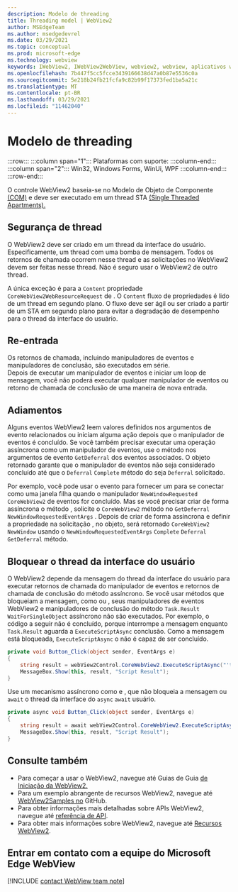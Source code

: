 ```yaml
---
description: Modelo de threading
title: Threading model | WebView2
author: MSEdgeTeam
ms.author: msedgedevrel
ms.date: 03/29/2021
ms.topic: conceptual
ms.prod: microsoft-edge
ms.technology: webview
keywords: IWebView2, IWebView2WebView, webview2, webview, aplicativos wpf, wpf, edge, ICoreWebView2, ICoreWebView2Host, controle de navegador, html de borda
ms.openlocfilehash: 7b447f5cc5fcce3439166638d47a0b87e5536c0a
ms.sourcegitcommit: 5e218b24fb21fcfa9c82b99f17373fed1ba5a21c
ms.translationtype: MT
ms.contentlocale: pt-BR
ms.lasthandoff: 03/29/2021
ms.locfileid: "11462040"
---
```

# <a name="threading-model"></a>Modelo de threading 

:::row:::
   :::column span="1":::
      Plataformas com suporte:
   :::column-end:::
   :::column span="2":::
      Win32, Windows Forms, WinUi, WPF
   :::column-end:::
:::row-end:::  

O controle WebView2 baseia-se no Modelo de Objeto de Componente [(COM)][WindowsWin32ComTheComponentObjectModel] e deve ser executado em um thread STA [(Single Threaded Apartments).][WindowsWin32ComSingleThreadedApartments]  

## <a name="thread-safety"></a>Segurança de thread  

O WebView2 deve ser criado em um thread da interface do usuário.  Especificamente, um thread com uma bomba de mensagem.  Todos os retornos de chamada ocorrem nesse thread e as solicitações no WebView2 devem ser feitas nesse thread.  Não é seguro usar o WebView2 de outro thread.  

A única exceção é para a `Content` propriedade `CoreWebView2WebResourceRequest` de .  O `Content` fluxo de propriedades é lido de um thread em segundo plano.  O fluxo deve ser ágil ou ser criado a partir de um STA em segundo plano para evitar a degradação de desempenho para o thread da interface do usuário.  

## <a name="re-entrancy"></a>Re-entrada  

Os retornos de chamada, incluindo manipuladores de eventos e manipuladores de conclusão, são executados em série.  
Depois de executar um manipulador de eventos e iniciar um loop de mensagem, você não poderá executar qualquer manipulador de eventos ou retorno de chamada de conclusão de uma maneira de nova entrada.  

## <a name="deferrals"></a>Adiamentos  

Alguns eventos WebView2 leem valores definidos nos argumentos de evento relacionados ou iniciam alguma ação depois que o manipulador de eventos é concluído.  Se você também precisar executar uma operação assíncrona como um manipulador de eventos, use o método nos argumentos de evento `GetDeferral` dos eventos associados.  O objeto retornado garante que o manipulador de eventos não seja considerado concluído até que o `Deferral` `Complete` método do seja `Deferral` solicitado.  

Por exemplo, você pode usar o evento para fornecer um para se conectar como uma janela filha quando o manipulador `NewWindowRequested` `CoreWebView2` de eventos for concluído.  Mas se você precisar criar de forma assíncrona o método , solicite o `CoreWebView2` método no `GetDeferral` `NewWindowRequestedEventArgs` .  Depois de criar de forma assíncrona e definir a propriedade na solicitação , no objeto, será retornado `CoreWebView2` `NewWindow` usando o `NewWindowRequestedEventArgs` `Complete` `Deferral` `GetDeferral` método.  

## <a name="block-the-ui-thread"></a>Bloquear o thread da interface do usuário  

O WebView2 depende da mensagem do thread da interface do usuário para executar retornos de chamada do manipulador de eventos e retornos de chamada de conclusão do método assíncrono.  Se você usar métodos que bloqueiam a mensagem, como ou , seus manipuladores de eventos WebView2 e manipuladores de conclusão do método `Task.Result` `WaitForSingleObject` assíncrono não são executados.  Por exemplo, o código a seguir não é concluído, porque interrompe a mensagem enquanto `Task.Result` aguarda a `ExecuteScriptAsync` conclusão.  Como a mensagem está bloqueada, `ExecuteScriptAsync` o não é capaz de ser concluído.   

```csharp
private void Button_Click(object sender, EventArgs e)
{
    string result = webView2Control.CoreWebView2.ExecuteScriptAsync("'test'").Result;
    MessageBox.Show(this, result, "Script Result");
}
```  

Use um mecanismo assíncrono como e , que não bloqueia a mensagem ou `await` o thread da interface do `async` `await` usuário.  

```csharp
private async void Button_Click(object sender, EventArgs e)
{
    string result = await webView2Control.CoreWebView2.ExecuteScriptAsync("'test'");
    MessageBox.Show(this, result, "Script Result");
}
```  

## <a name="see-also"></a>Consulte também  

*   Para começar a usar o WebView2, navegue até Guias de Guia [de Iniciação da WebView2.][Webview2IndexGettingStarted]  
*   Para um exemplo abrangente de recursos WebView2, navegue até [WebView2Samples no][GithubMicrosoftedgeWebview2samples] GitHub.  
*   Para obter informações mais detalhadas sobre APIs WebView2, navegue até [referência de API][DotnetApiMicrosoftWebWebview2WpfWebview2].  
*   Para obter mais informações sobre WebView2, navegue até [Recursos WebView2][Webview2IndexNextSteps].  

## <a name="getting-in-touch-with-the-microsoft-edge-webview-team"></a>Entrar em contato com a equipe do Microsoft Edge WebView  

[!INCLUDE [contact WebView team note](../includes/contact-webview-team-note.md)]  

<!-- links -->  

[Webview2IndexGettingStarted]: ../index.md#getting-started "Introdução - Introdução ao Microsoft Edge WebView2 | Microsoft Docs"  
[Webview2IndexNextSteps]: ../index.md#next-steps "Próximas etapas - Introdução ao Microsoft Edge WebView2 | Microsoft Docs"  

[DotnetApiMicrosoftWebWebview2WpfWebview2]: /dotnet/api/microsoft.web.webview2.wpf.webview2 "WebView2 Class | Microsoft Docs"  

[WindowsWin32ComSingleThreadedApartments]: /windows/win32/com/single-threaded-apartments "Apartamentos com thread único | Microsoft Docs"  
[WindowsWin32ComTheComponentObjectModel]: /windows/win32/com/the-component-object-model "O modelo de objeto component | Microsoft Docs"  

[GithubMicrosoftedgeWebview2samples]: https://github.com/MicrosoftEdge/WebView2Samples "Exemplos de WebView2 - MicrosoftEdge/WebView2Samples | GitHub"  
